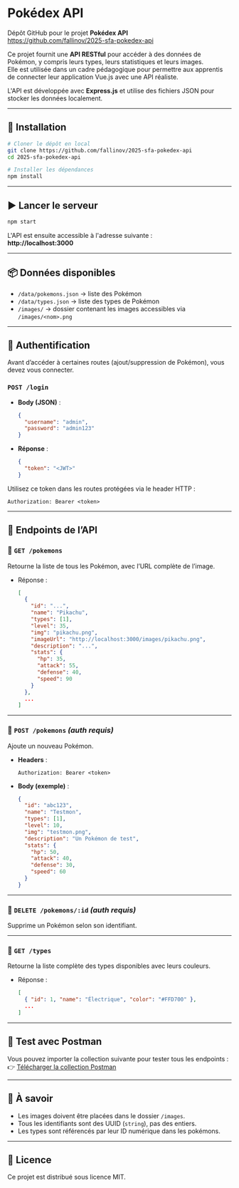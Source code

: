 # Pokédex API

Dépôt GitHub pour le projet **Pokédex API**  
https://github.com/fallinov/2025-sfa-pokedex-api

Ce projet fournit une **API RESTful** pour accéder à des données de Pokémon, y compris leurs types, leurs statistiques et leurs images.  
Elle est utilisée dans un cadre pédagogique pour permettre aux apprentis de connecter leur application Vue.js avec une API réaliste.

L'API est développée avec **Express.js** et utilise des fichiers JSON pour stocker les données localement.

---

## 🚀 Installation

```bash
# Cloner le dépôt en local
git clone https://github.com/fallinov/2025-sfa-pokedex-api
cd 2025-sfa-pokedex-api

# Installer les dépendances
npm install
```

---

## ▶️ Lancer le serveur

```bash
npm start
```

L'API est ensuite accessible à l'adresse suivante :  
**http://localhost:3000**

---

## 📦 Données disponibles

- `/data/pokemons.json` → liste des Pokémon
- `/data/types.json` → liste des types de Pokémon
- `/images/` → dossier contenant les images accessibles via `/images/<nom>.png`

---

## 🔐 Authentification

Avant d’accéder à certaines routes (ajout/suppression de Pokémon), vous devez vous connecter.

### `POST /login`

- **Body (JSON)** :
  ```json
  {
    "username": "admin",
    "password": "admin123"
  }
  ```
- **Réponse** :
  ```json
  {
    "token": "<JWT>"
  }
  ```

Utilisez ce token dans les routes protégées via le header HTTP :

```
Authorization: Bearer <token>
```

---

## 📘 Endpoints de l’API

### 🔹 `GET /pokemons`
Retourne la liste de tous les Pokémon, avec l’URL complète de l’image.

- Réponse :
  ```json
  [
    {
      "id": "...",
      "name": "Pikachu",
      "types": [1],
      "level": 35,
      "img": "pikachu.png",
      "imageUrl": "http://localhost:3000/images/pikachu.png",
      "description": "...",
      "stats": {
        "hp": 35,
        "attack": 55,
        "defense": 40,
        "speed": 90
      }
    },
    ...
  ]
  ```

---

### 🔹 `POST /pokemons` *(auth requis)*
Ajoute un nouveau Pokémon.

- **Headers** :
  ```
  Authorization: Bearer <token>
  ```
- **Body (exemple)** :
  ```json
  {
    "id": "abc123",
    "name": "Testmon",
    "types": [1],
    "level": 10,
    "img": "testmon.png",
    "description": "Un Pokémon de test",
    "stats": {
      "hp": 50,
      "attack": 40,
      "defense": 30,
      "speed": 60
    }
  }
  ```

---

### 🔹 `DELETE /pokemons/:id` *(auth requis)*
Supprime un Pokémon selon son identifiant.

---

### 🔹 `GET /types`
Retourne la liste complète des types disponibles avec leurs couleurs.

- Réponse :
  ```json
  [
    { "id": 1, "name": "Électrique", "color": "#FFD700" },
    ...
  ]
  ```

---

## 🧪 Test avec Postman

Vous pouvez importer la collection suivante pour tester tous les endpoints :  
👉 [Télécharger la collection Postman](postman/pokedex-api.postman_collection.json)

---

## 🧠 À savoir
- Les images doivent être placées dans le dossier `/images`.
- Tous les identifiants sont des UUID (`string`), pas des entiers.
- Les types sont référencés par leur ID numérique dans les pokémons.

---

## 📄 Licence
Ce projet est distribué sous licence MIT.
